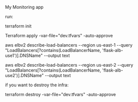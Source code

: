 My Monitoring app


run:

terraform init

Terraform apply -var-file="dev.tfvars" -auto-approve

aws elbv2 describe-load-balancers --region us-east-1 --query "LoadBalancers[?contains(LoadBalancerName, 'flask-alb-use1')].DNSName" --output text

aws elbv2 describe-load-balancers --region us-east-2 --query "LoadBalancers[?contains(LoadBalancerName, 'flask-alb-use2')].DNSName" --output text

if you want to destroy the infra:

terraform destroy -var-file="dev.tfvars" -auto-approve
